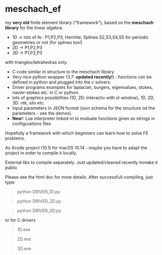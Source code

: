 # meschach_ef
my **very old** finite element library ("framework"), based on the **meschach library** for the linear algebra.

- 1D -> lots of fe : P1,P2,P3, Hermite, Splines S2,S3,S4,S5  for periodic geometries or not (for splines too!)
- 2D -> P1,P2,P3
- 3D -> P1,P2,P3

with triangles/tetrahedras only.

- C code similar in structure to the meschach library
- Very nice python wrapper (3.7: **updated recently!**) : functions can be defined in python and plugged into the c solvers.
- Driver programs examples for laplacian, burgers, eigenvalues, stokes, navier-stokes etc. in C or python.
- lots of graphics possibilities (1D, 2D: interactiv with xt window), 1D, 2D, 3D: vtk, silo etc.
- Input parameters in JSON format (json schema for the structure od the parameters - see the demos).
- **New**!: Lua interpreter linked-in to evaluate functions given as strings in configurations files

Hopefully a framework with which beginners can learn how to solve FE problems.

As Xcode project (10.1) for macOS 10.14 - maybe you have to adapt the project in order to compile it locally.

External libs to compile separately. Just updated/cleaned recently tomake it public

Please see the html doc for more details. After successfull compiling, just type:
> python DRIVER_1D.py

> python DRIVER_2D.py

> python DRIVER_3D.py

or for C drivers
> 1D.exe

> 2D.exe

> 3D.exe

